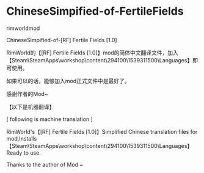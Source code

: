 # ChineseSimpified-of-FertileFields
rimworldmod

ChineseSimpified-of-[RF] Fertile Fields [1.0]

RimWorld的【[RF] Fertile Fields [1.0]】mod的简体中文翻译文件，加入【Steam\SteamApps\workshop\content\294100\1539311500\Languages】即可使用。

如果可以的话，能够加入mod正式文件中是最好了。

感谢作者的Mod~

【以下是机器翻译】

[ following is machine translation ]

RimWorld's【[RF] Fertile Fields [1.0]】Simplified Chinese translation files for mod,Installs【Steam\SteamApps\workshop\content\294100\1539311500\Languages】Ready to use.

Thanks to the author of Mod ~
